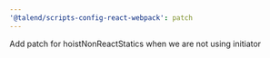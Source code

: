 ```yaml
---
'@talend/scripts-config-react-webpack': patch
---
```


Add patch for hoistNonReactStatics when we are not using initiator
